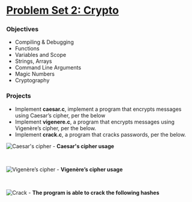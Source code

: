 # [Problem Set 2: Crypto](https://docs.cs50.net/2018/x/psets/2/pset2.html)

### Objectives
- Compiling & Debugging
- Functions
- Variables and Scope
- Strings, Arrays
- Command Line Arguments
- Magic Numbers
- Cryptography

### Projects
- Implement **caesar.c**, implement a program that encrypts messages using Caesar’s cipher, per the below
- Implement **vigenere.c**, a program that encrypts messages using Vigenère’s cipher, per the below.
- Implement **crack.c**, a program that cracks passwords, per the below.

![Caesar's cipher](https://i.imgur.com/Kwi5GaY.jpg) - **Caesar's cipher usage**

<br>

![Vigenère’s cipher](https://i.imgur.com/f7Ehovk.jpg) - **Vigenère’s cipher usage**

<br>

![Crack](https://i.imgur.com/mpzmDf0.jpg) - **The program is able to crack the following hashes**



